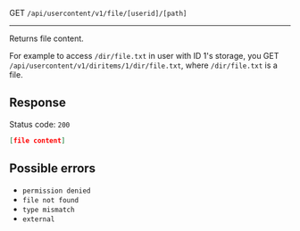 GET `/api/usercontent/v1/file/[userid]/[path]`

---

Returns file content.

For example to access `/dir/file.txt` in user with ID 1's storage, you GET `/api/usercontent/v1/diritems/1/dir/file.txt`, where `/dir/file.txt` is a file.

## Response

Status code: `200`

```json
[file content]
```

## Possible errors

- `permission denied`
- `file not found`
- `type mismatch`
- `external`
